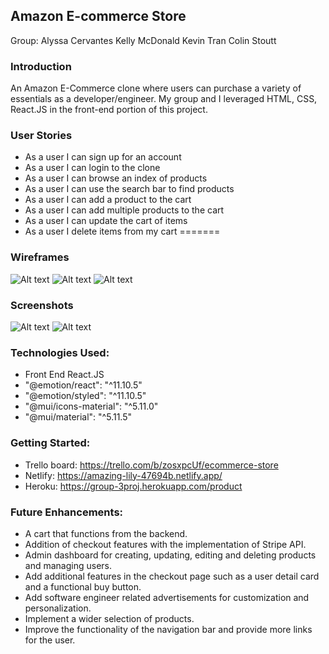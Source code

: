 ## Amazon E-commerce Store

Group:
Alyssa Cervantes
Kelly McDonald
Kevin Tran
Colin Stoutt

### Introduction

An Amazon E-Commerce clone where users can purchase a variety of essentials as a developer/engineer. My group and I leveraged HTML, CSS, React.JS in the front-end portion of this project. 

### User Stories

- As a user I can sign up for an account
- As a user I can login to the clone
- As a user I can browse an index of products
- As a user I can use the search bar to find products
- As a user I can add a product to the cart
- As a user I can add multiple products to the cart
- As a user I can update the cart of items
- As a user I delete items from my cart
=======

### Wireframes
![Alt text](Screen%20Shot%202023-01-20%20at%2011.43.14%20AM.png)
![Alt text](Screen%20Shot%202023-01-20%20at%2011.43.27%20AM.png)
![Alt text](Screen%20Shot%202023-01-20%20at%2011.43.37%20AM.png)

### Screenshots
![Alt text](Screen%20Shot%202023-01-21%20at%201.34.21%20AM.png)
![Alt text](Screen%20Shot%202023-01-21%20at%201.35.22%20AM.png)

### Technologies Used: 

- Front End React.JS
- "@emotion/react": "^11.10.5"
- "@emotion/styled": "^11.10.5"
- "@mui/icons-material": "^5.11.0"
- "@mui/material": "^5.11.5"

### Getting Started: 

- Trello board: https://trello.com/b/zosxpcUf/ecommerce-store
- Netlify: https://amazing-lily-47694b.netlify.app/
- Heroku: https://group-3proj.herokuapp.com/product


### Future Enhancements:

- A cart that functions from the backend.
- Addition of checkout features with the implementation of Stripe API.
- Admin dashboard for creating, updating, editing and deleting products and managing users.
- Add additional features in the checkout page such as a user detail card and a functional buy button.
- Add software engineer related advertisements for customization and personalization. 
- Implement a wider selection of products.
- Improve the functionality of the navigation bar and provide more links for the user. 
  
